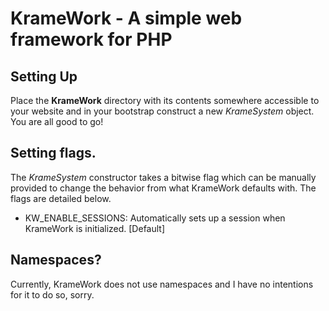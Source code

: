 # KrameWork - A simple web framework for PHP

## Setting Up

Place the **KrameWork** directory with its contents somewhere accessible to your website and in your bootstrap construct a new *KrameSystem* object. You are all good to go!

## Setting flags.

The *KrameSystem* constructor takes a bitwise flag which can be manually provided to change the behavior from what KrameWork defaults with. The flags are detailed below.

* KW_ENABLE_SESSIONS: Automatically sets up a session when KrameWork is initialized. [Default]

## Namespaces?

Currently, KrameWork does not use namespaces and I have no intentions for it to do so, sorry.